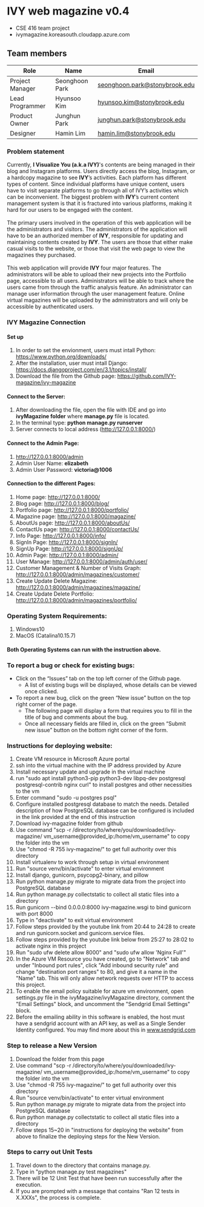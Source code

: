 # IVY web magazine v0.4
* CSE 416 team project
* ivymagazine.koreasouth.cloudapp.azure.com


## Team members
Role | Name | Email
---|---|---|
Project Manager | Seonghoon Park | seonghoon.park@stonybrook.edu <br>
Lead Programmer | Hyunsoo Kim  | hyunsoo.kim@stonybrook.edu 
Product Owner | Junghun Park | junghun.park@stonybrook.edu <br>
Designer | Hamin Lim | hamin.lim@stonybrook.edu <br>

### Problem statement

Currently, **I Visualize You (a.k.a IVY)**'s contents are being managed in their blog and Instagram platforms. Users directly access the blog, Instagram, or a hardcopy magazine to see **IVY**’s activities. Each platform has different types of content. Since individual platforms have unique content, users have to visit separate platforms to go through all of IVY’s activities which can be inconvenient. The biggest problem with **IVY**’s current content management system is that it is fractured into various platforms, making it hard for our users to be engaged with the content. <br><br>
The primary users involved in the operation of this web application will be the administrators and visitors. The administrators of the application will have to be an authorized member of **IVY**, responsible for updating and maintaining contents created by **IVY**. The users are those that either make casual visits to the website, or those that visit the web page to view the magazines they purchased. <br><br>
This web application will provide **IVY** four major features. The administrators will be able to upload their new projects into the Portfolio page, accessible to all users. Administrators will be able to track where the users came from through the traffic analysis feature. An administrator can manage user information through the user management feature. Online virtual magazines will be uploaded by the administrators and will only be accessible by authenticated users.


### IVY Magazine Connection

#### Set up
1. In order to set the envionment, users must intall Python: https://www.python.org/downloads/
2. After the installation, user must intall Django: https://docs.djangoproject.com/en/3.1/topics/install/
3. Download the file from the Github page: https://github.com/IVY-magazine/ivy-magazine

#### Connect to the Server:
1. After downloading the file, open the file with IDE and go into **ivyMagazine folder** where **manage.py** file is located.
2. In the terminal type: **python manage.py runserver**
3. Server connects to local address (http://127.0.0.1:8000/)

#### Connect to the Admin Page:
1. http://127.0.0.1:8000/admin
2. Admin User Name: **elizabeth**
3. Admin User Password: **victoria@1006**

#### Connection to the different Pages:
1. Home page: http://127.0.0.1:8000/
2. Blog page: http://127.0.0.1:8000/blog/
3. Portfolio page: http://127.0.0.1:8000/portfolio/
4. Magazine page: http://127.0.0.1:8000/magazine/
5. AboutUs page: http://127.0.0.1:8000/aboutUs/
6. ContactUs page: http://127.0.0.1:8000/contactUs/
7. Info Page: http://127.0.0.1:8000/info/
8. SignIn Page: http://127.0.0.1:8000/signIn/
8. SignUp Page: http://127.0.0.1:8000/signUp/
9. Admin Page: http://127.0.0.1:8000/admin/
10. User Manage: http://127.0.0.1:8000/admin/auth/user/
11. Customer Management & Number of Visits Graph: http://127.0.0.1:8000/admin/magazines/customer/
12. Create Update Delete Magazine: http://127.0.0.1:8000/admin/magazines/magazine/
13. Create Update Delete Portfolio: http://127.0.0.1:8000/admin/magazines/portfolio/

### Operating System Requirements:
1. Windows10
2. MacOS (Catalina10.15.7)

#### Both Operating Systems can run with the instruction above.

### To report a bug or check for existing bugs:
   + Click on the “Issues” tab on the top left corner of the Github page.
     - A list of existing bugs will be displayed, whose details can be viewed once clicked.
   + To report a new bug, click on the green “New issue” button on the top right corner of the page.
     - The following page will display a form that requires you to fill in the title of bug and comments about the bug.
     - Once all necessary fields are filled in, click on the green “Submit new issue” button on the  bottom right corner of the form.

### Instructions for deploying website:
1. Create VM resource in Microsoft Azure portal
2. ssh into the virtual machine with the IP address provided by Azure
3. Install necessary update and upgrade in the virtual machine
4. run "sudo apt install python3-pip python3-dev libpq-dev postgresql postgresql-contrib nginx curl"
   to install postgres and other necessities to the vm
5. Enter command "sudo -u postgres psql"
6. Configure installed postgresql database to match the needs. Detailed description
   of how PostgreSQL database can be configured is included in the link provided at the end of this instruction
7. Download ivy-magazine folder from github
8. Use command "scp -r /directory/to/where/you/downloaded/ivy-magazine/ vm_username@provided_ip:/home/vm_username" to copy the folder into the vm
9. Use "chmod -R 755 ivy-magazine/" to get full authority over this directory
10. Install virtualenv to work through setup in virtual environment
11. Run "source venv/bin/activate" to enter virtual environment
12. Install django, gunicorn, psycopg2-binary, and pillow 
13. Run python manage.py migrate to migrate data from the project into PostgreSQL database
14. Run python manage.py collectstatic to collect all static files into a directory
15. Run gunicorn --bind 0.0.0.0:8000 ivy-magazine.wsgi to bind gunicorn with port 8000
16. Type in "deactivate" to exit virtual environment
17. Follow steps provided by the youtube link from 20:44 to 24:28 to create and run gunicorn.socket and gunicorn.service files.
18. Follow steps provided by the youtube link below from 25:27 to 28:02 to activate nginx in this project
19. Run "sudo ufw delete allow 8000" and "sudo ufw allow 'Nginx Full'"
20. In the Azure VM Resource you have created, go to "Network" tab and under "Inbound port rules", click "Add inbound security rule"
    and change "destination port ranges" to 80, and give it a name in the "Name" tab. This will only allow network requests over HTTP to access this project.
21. To enable the email policy suitable for azure vm environment, open settings.py file in the ivyMagazine/ivyMagazine directory, comment the "Email Settings" block, and uncomment the "Sendgrid Email Settings" block.
22. Before the emailing ability in this software is enabled, the host must have a sendgrid account with an API key, as well as a Single Sender Identity configured. You may find more about this in www.sendgrid.com



### Step to release a New Version
1. Download the folder from this page
2. Use command "scp -r /directory/to/where/you/downloaded/ivy-magazine/ vm_username@provided_ip:/home/vm_username" to copy the folder into the vm
3. Use "chmod -R 755 ivy-magazine/" to get full authority over this directory
4. Run "source venv/bin/activate" to enter virtual environment
5. Run python manage.py migrate to migrate data from the project into PostgreSQL database
6. Run python manage.py collectstatic to collect all static files into a directory
7. Follow steps 15~20 in "instructions for deploying the website" from above to finalize the deploying steps for the New Version.

### Steps to carry out Unit Tests
1. Travel down to the directory that contains manage.py.
2. Type in "python manage.py test magazines"
3. There will be 12 Unit Test that have been run successfully after the execution.
4. If you are prompted with a message that contains "Ran 12 tests in X.XXXs", the process is complete.